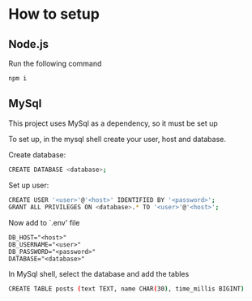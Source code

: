 # How to setup

## Node.js

Run the following command
```sh
npm i
```

## MySql

This project uses MySql as a dependency, so it must be set up

To set up, in the mysql shell create your user, host and database. 

Create database:
```sh
CREATE DATABASE <database>;
```

Set up user:
```sh
CREATE USER '<user>'@'<host>' IDENTIFIED BY '<password>';
GRANT ALL PRIVILEGES ON <database>.* TO '<user>'@'<host>';
```

Now add to `.env' file
```:
DB_HOST="<host>"
DB_USERNAME="<user>"
DB_PASSWORD="<password>"
DATABASE="<database>"
```

In MySql shell, select the database and add the tables
```sh
CREATE TABLE posts (text TEXT, name CHAR(30), time_millis BIGINT)
```

